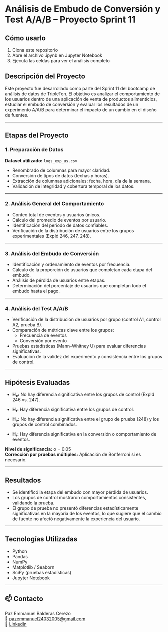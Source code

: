 # Análisis de Embudo de Conversión y Test A/A/B – Proyecto Sprint 11

## Cómo usarlo
1. Clona este repositorio
2. Abre el archivo .ipynb en Jupyter Notebook
3. Ejecuta las celdas para ver el análisis completo

## Descripción del Proyecto

Este proyecto fue desarrollado como parte del Sprint 11 del bootcamp de análisis de datos de TripleTen. El objetivo es analizar el comportamiento de los usuarios dentro de una aplicación de venta de productos alimenticios, estudiar el embudo de conversión y evaluar los resultados de un experimento A/A/B para determinar el impacto de un cambio en el diseño de fuentes.

---

## Etapas del Proyecto

### 1. Preparación de Datos

**Dataset utilizado:** `logs_exp_us.csv`

- Renombrado de columnas para mayor claridad.
- Conversión de tipos de datos (fechas y horas).
- Extracción de columnas adicionales: fecha, hora, día de la semana.
- Validación de integridad y cobertura temporal de los datos.

---

### 2. Análisis General del Comportamiento

- Conteo total de eventos y usuarios únicos.
- Cálculo del promedio de eventos por usuario.
- Identificación del periodo de datos confiables.
- Verificación de la distribución de usuarios entre los grupos experimentales (ExpId 246, 247, 248).

---

### 3. Análisis del Embudo de Conversión

- Identificación y ordenamiento de eventos por frecuencia.
- Cálculo de la proporción de usuarios que completan cada etapa del embudo.
- Análisis de pérdida de usuarios entre etapas.
- Determinación del porcentaje de usuarios que completan todo el embudo hasta el pago.

---

### 4. Análisis del Test A/A/B

- Verificación de la distribución de usuarios por grupo (control A1, control A2, prueba B).
- Comparación de métricas clave entre los grupos:
  - Frecuencia de eventos
  - Conversión por evento
- Pruebas estadísticas (Mann–Whitney U) para evaluar diferencias significativas.
- Evaluación de la validez del experimento y consistencia entre los grupos de control.

---

## Hipótesis Evaluadas

- **H₀:** No hay diferencia significativa entre los grupos de control (ExpId 246 vs. 247).
- **H₁:** Hay diferencia significativa entre los grupos de control.

- **H₀:** No hay diferencia significativa entre el grupo de prueba (248) y los grupos de control combinados.
- **H₁:** Hay diferencia significativa en la conversión o comportamiento de eventos.

**Nivel de significancia:** α = 0.05  
**Corrección por pruebas múltiples:** Aplicación de Bonferroni si es necesario.

---

## Resultados

- Se identificó la etapa del embudo con mayor pérdida de usuarios.
- Los grupos de control mostraron comportamientos consistentes, validando la prueba.
- El grupo de prueba no presentó diferencias estadísticamente significativas en la mayoría de los eventos, lo que sugiere que el cambio de fuente no afectó negativamente la experiencia del usuario.

---

## Tecnologías Utilizadas

- Python  
- Pandas  
- NumPy  
- Matplotlib / Seaborn  
- SciPy (pruebas estadísticas)  
- Jupyter Notebook

---

## 📫 Contacto

Paz Emmanuel Balderas Cerezo  
📧 pazemmanuel24032005@gmail.com  
🔗 [LinkedIn](https://www.linkedin.com/in/paz-emmanuel-balderas-cerezo-dataanalyst)
